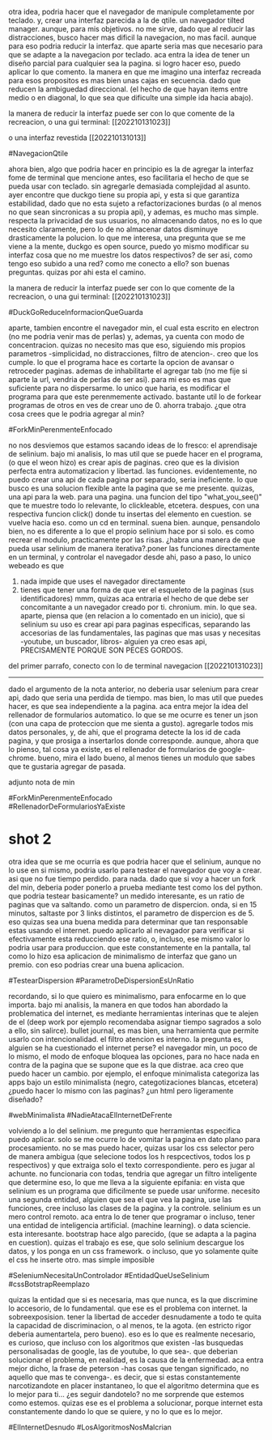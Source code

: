 otra idea, podria hacer que el navegador de manipule completamente por teclado. y, crear una interfaz parecida a la de qtile. un navegador tilted manager. aunque, para mis objetivos. no me sirve, dado que al reducir las distracciones, busco hacer mas dificil la navegacion, no mas facil. aunque para eso podria reducir la interfaz. que aparte seria mas que necesario para que se adapte a la navegacion por teclado. aca entra la idea de tener un diseño parcial para cualquier sea la pagina. si logro hacer eso, puedo aplicar lo que comento. la manera en que me imagino una interfaz recreada para esos propositos es mas bien unas cajas en secuencia. dado que reducen la ambiguedad direccional. (el hecho de que hayan items entre medio o en diagonal, lo que sea que dificulte una simple ida hacia abajo). 

la manera de reducir la interfaz puede ser con lo que comente de la recreacion, o una gui terminal: [[202210131023]]

o una interfaz revestida [[202210131013]]

#NavegacionQtile



ahora bien, algo que podria hacer en principio es la de agregar la interfaz fome de terminal que mencione antes, eso facilitaria el hecho de que se pueda usar con teclado. sin agregarle demasiada complejidad al asunto. ayer encontre que duckgo tiene su propia api, y esta si que garantiza estabilidad, dado que no esta sujeto a refactorizaciones burdas (o al menos no que sean sincronicas a su propia api), y ademas, es mucho mas simple. respecta la privacidad de sus usuarios, no almacenando datos, no es lo que necesito claramente, pero lo de no almacenar datos disminuye drasticamente la polucion. lo que me interesa, una pregunta que se me viene a la mente, duckgo es open source, puedo yo mismo modificar su interfaz cosa que no me muestre los datos respectivos? de ser asi, como tengo eso subido a una red? como me conecto a ello? son buenas preguntas. quizas por ahi esta el camino.

la manera de reducir la interfaz puede ser con lo que comente de la recreacion, o una gui terminal: [[202210131023]]

#DuckGoReduceInformacionQueGuarda


aparte, tambien encontre el navegador min, el cual esta escrito en electron (no me podria venir mas de perlas) y, ademas, ya cuenta con modo de concentracion. quizas no necesito mas que eso, siguiendo mis propios parametros -simplicidad, no distracciones, filtro de atencion-. creo que los cumple. 
lo que el programa hace es cortarte la opcion de avansar o retroceder paginas. ademas de inhabilitarte el agregar tab (no me fije si aparte la url, vendria de perlas de ser asi). para mi eso es mas que suficiente para no dispersarme. lo unico que haria, es modificar el programa para que este perenmemente activado. bastante util lo de forkear programas de otros en ves de crear uno de 0. ahorra trabajo. ¿que otra cosa crees que le podria agregar al min? 

#ForkMinPerenmenteEnfocado



no nos desviemos que estamos sacando ideas de lo fresco: el aprendisaje de selinium. bajo mi analisis, lo mas util que se puede hacer en el programa, (o que el weon hizo) es crear apis de paginas. creo que es la division perfecta entra automatizacion y libertad. las funciones. evidentemente, no puedo crear una api de cada pagina por separado, seria ineficiente. lo que busco es una solucion flexible ante la pagina que se me presente. quizas, una api para la web. para una pagina. una funcion del tipo "what_you_see()" que te muestre todo lo relevante, lo clickleable, etcetera. despues, con una respectiva funcion click() donde tu insertas del elemento en cuestion. se vuelve hacia eso. como un cd en terminal. suena bien. aunque, pensandolo bien, no es diferente a lo que el propio selinium hace por si solo. es como recrear el modulo, practicamente por las risas. ¿habra una manera de que pueda usar selinium de manera iterativa?.poner las funciones directamente en un terminal, y controlar el navegador desde ahi, paso a paso, lo unico webeado es que 
1) nada impide que uses el navegador directamente
2) tienes que tener una forma de que ver el esqueleto de la paginas (sus identificadores)
mmm, quizas aca entraria el hecho de que debe ser concomitante a un navegador creado por ti. chronium. min. lo que sea. aparte, piensa que (en relacion a lo comentado en un inicio), que si selinium su uso es crear api para paginas especificas, separando las accesorias de las fundamentales, las paginas que mas usas y necesitas -youtube, un buscador, libros- alguien ya creo esas api, PRECISAMENTE PORQUE SON PECES GORDOS. 

del primer parrafo, conecto con lo de terminal navegacion [[202210131023]]



-----


dado el argumento de la nota anterior, no deberia usar selenium para crear api, dado que seria una perdida de tiempo. mas bien, lo mas util que puedes hacer, es que sea independiente a la pagina. aca entra mejor la idea del rellenador de formularios automatico. lo que se me ocurre es tener un json (con una capa de proteccion que me sienta a gusto). agregarle todos mis datos personales, y, de ahi, que el programa detecte la los id de cada pagina, y que prosiga a insertarlos donde corresponde. aunque, ahora que lo pienso, tal cosa ya existe, es el rellenador de formularios de google-chrome. bueno, mira el lado bueno, al menos tienes un modulo que sabes que te gustaria agregar de pasada. 

adjunto nota de min 

#ForkMinPerenmenteEnfocado  
#RellenadorDeFormulariosYaExiste




# shot 2

otra idea que se me ocurria es que podria hacer que el selinium, aunque no lo use en si mismo, podria usarlo para testear el navegador que voy a crear. asi que no fue tiempo perdido. para nada. dado que si voy a hacer un fork del min, deberia poder ponerlo a prueba mediante test como los del python. que podria testear basicamente? un medido interesante, es un ratio de paginas que va saltando. como un parametro de dispercion. onda, si en 15 minutos, saltaste por 3 links distintos, el parametro de dispercion es de 5. eso quizas sea una buena medida para determinar que tan responsable estas usando el internet. puedo aplicarlo al nevagador para verificar si efectivamente esta reducciendo ese ratio, o, incluso, ese mismo valor lo podria usar para produccion. que este constantemente en la pantalla, tal como lo hizo esa aplicacion de minimalismo de interfaz que gano un premio. con eso podrias crear una buena aplicacion. 

#TestearDispersion
#ParametroDeDispersionEsUnRatio

recordando, si lo que quiero es minimalismo, para enfocarme en lo que importa. bajo mi analisis, la manera en que todos han abordado la problematica del internet, es mediante herramientas interinas que te alejen de el (deep work por ejemplo recomendaba asignar tiempo sagrados a solo a ello, sin salirce). bullet journal, es mas bien, una herramienta que permite usarlo con intencionalidad. el filtro atencion es interno. la pregunta es, alguien se ha cuestionado el internet perse? el navegador min, un poco de lo mismo, el modo de enfoque bloquea las opciones, para no hace nada en contra de la pagina que se supone que es la que distrae. aca creo que puedo hacer un cambio. por ejemplo, el enfoque minimalista categoriza las apps bajo un estilo minimalista (negro, categotizaciones blancas, etcetera) ¿puedo hacer lo mismo con las paginas? ¿un html pero ligeramente diseñado?


#webMinimalista
#NadieAtacaElInternetDeFrente

volviendo a lo del selinium. me pregunto que herramientas especifica puedo aplicar. solo se me ocurre lo de vomitar la pagina en dato plano para procesamiento. no se mas puedo hacer, quizas usar los css selector pero de manera ambigua (que selecione todos los h respcectivos, todos los p respectivos) y que extraiga solo el texto correspondiente. pero es jugar al achunte. no funcionaria con todas, tendria que agregar un filtro inteligente que determine eso, lo que me lleva a la siguiente epifania: en vista que selinium es un programa que dificilmente se puede usar uniforme. necesito una segunda entidad, alguien que sea el que vea la pagina, use las funciones, cree incluso las clases de la pagina. y la controle. selinium es un mero control remoto. aca entra lo de tener que programar o incluso, tener una entidad de inteligencia artificial. (machine learning). o data sciencie. esta interesante. bootstrap hace  algo parecido, (que se adapta a la pagina en cuestion). quizas el trabajo es ese, que solo selinium descargue los datos, y los ponga en un css framework. o incluso, que yo solamente quite el css he inserte otro. mas simple imposible 

#SeleniumNecesitaUnControlador
#EntidadQueUseSelinium
#cssBotstrapReemplazo


quizas la entidad que si es necesaria, mas que nunca, es la que discrimine lo accesorio, de lo fundamental. que ese es el problema con internet. la sobreexposision. tener la libertad de acceder desnudamente a todo te quita la capacidad de discriminacion, o al menos, te la agota. (en estricto rigor deberia aumentartela, pero bueno). eso es lo que es realmente necesario, es curioso, que incluso con los algoritmos que existen -las busquedas personalisadas de google, las de youtube, lo que sea-. que deberian solucionar el problema, en realidad, es la causa de la enfermedad. aca entra mejor dicho, la frase de peterson -has cosas que tengan significado, no aquello que mas te convenga-. es decir, que si estas constantemente narcotizandote en placer instantaneo, lo que el algoritmo determina que es lo mejor para ti... ¿es seguir dandotelo? no me sorprende que estemos como estemos. quizas ese es el problema a solucionar, porque internet esta constantemente dando lo que se quiere, y no lo que es lo mejor.

#ElInternetDesnudo
#LosAlgoritmosNosMalcrian




















































